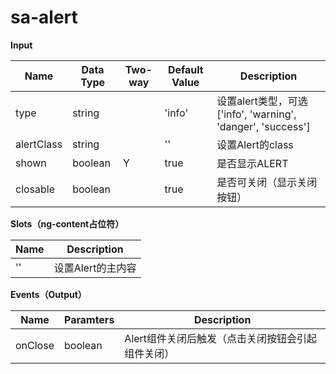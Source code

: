# sa-alert

**Input**

| Name | Data Type |  Two-way | Default Value | Description |
| --- | --- | --- | --- | --- |
| type | string | | 'info' | 设置alert类型，可选['info', 'warning', 'danger', 'success'] |
| alertClass | string | | '' | 设置Alert的class |
| shown | boolean | Y | true | 是否显示ALERT |
| closable | boolean | | true | 是否可关闭（显示关闭按钮） |

**Slots（ng-content占位符）**

| Name | Description |
| --- | --- |
| '' | 设置Alert的主内容 |



**Events（Output）**

| Name | Paramters | Description |
| --- | --- | --- |
| onClose | boolean | Alert组件关闭后触发（点击关闭按钮会引起组件关闭） |
